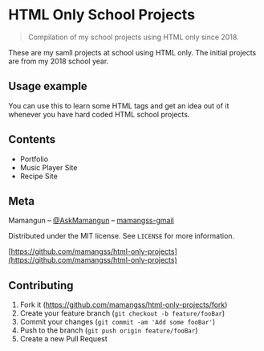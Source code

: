 # HTML Only School Projects
> Compilation of my school projects using HTML only since 2018.

These are my samll projects at school using HTML only. The initial projects are from my 2018 school year.

## Usage example

You can use this to learn some HTML tags and get an idea out of it whenever you have hard coded HTML school projects.

## Contents

* Portfolio
* Music Player Site
* Recipe Site

## Meta

Mamangun – [@AskMamangun][mamangss-fb] – [mamangss-gmail]

Distributed under the MIT license. See ``LICENSE`` for more information.

[https://github.com/mamangss/html-only-projects](https://github.com/mamangss/html-only-projects)

## Contributing

1. Fork it (<https://github.com/mamangss/html-only-projects/fork>)
2. Create your feature branch (`git checkout -b feature/fooBar`)
3. Commit your changes (`git commit -am 'Add some fooBar'`)
4. Push to the branch (`git push origin feature/fooBar`)
5. Create a new Pull Request

<!-- Markdown link & img dfn's -->
[mamangss-fb]: https://facebook.com/AskMamangun
[mamangss-gmail]: mamangunjoshua@gmail.com
